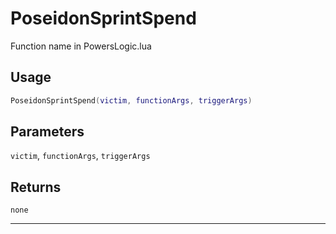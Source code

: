 # PoseidonSprintSpend
Function name in PowersLogic.lua
## Usage
```lua
PoseidonSprintSpend(victim, functionArgs, triggerArgs)
```
## Parameters
`victim`, `functionArgs`, `triggerArgs`
## Returns
`none`

---
